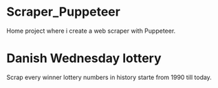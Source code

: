 # Scraper_Puppeteer
Home project where i create a web scraper with Puppeteer.

# Danish Wednesday lottery
Scrap every winner lottery numbers in history starte from 1990 till today.
